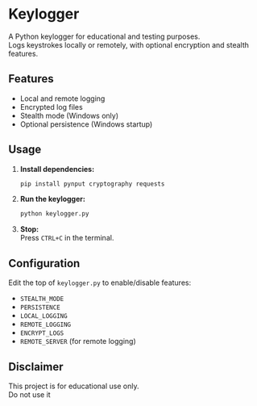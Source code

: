 # Keylogger

A Python keylogger for educational and testing purposes.  
Logs keystrokes locally or remotely, with optional encryption and stealth features.

## Features

- Local and remote logging
- Encrypted log files
- Stealth mode (Windows only)
- Optional persistence (Windows startup)

## Usage

1. **Install dependencies:**
   ```bash
   pip install pynput cryptography requests
   ```

2. **Run the keylogger:**
   ```bash
   python keylogger.py
   ```

3. **Stop:**  
   Press `CTRL+C` in the terminal.

## Configuration

Edit the top of `keylogger.py` to enable/disable features:
- `STEALTH_MODE`
- `PERSISTENCE`
- `LOCAL_LOGGING`
- `REMOTE_LOGGING`
- `ENCRYPT_LOGS`
- `REMOTE_SERVER` (for remote logging)

## Disclaimer

This project is for educational use only.  
Do not use it